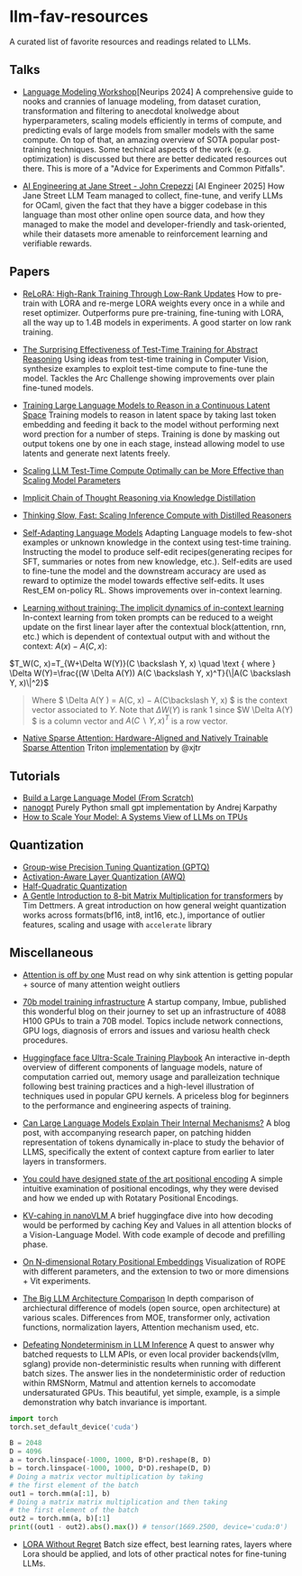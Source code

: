 # llm-fav-resources

A curated list of favorite resources and readings related to LLMs.

## Talks

- [Language Modeling Workshop](https://docs.google.com/presentation/d/179dpzWSQ9G7EAUlvaJdeE0av9PLuk9Rl33nfhHSJ4xI/edit#slide=id.g30a4c7e9678_0_0)[Neurips 2024]
  A comprehensive guide to nooks and crannies of lanuage modeling, from dataset curation, transformation and filtering to anecdotal knolwedge about hyperparameters, scaling models efficiently in terms of compute, and predicting evals of large models from smaller models with the same compute. On top of that, an amazing overview of SOTA popular post-training techniques. Some technical aspects of the work (e.g. optimization) is discussed but there are better dedicated resources out there. This is more of a "Advice for Experiments and Common Pitfalls".

- [AI Engineering at Jane Street - John Crepezzi](https://www.youtube.com/watch?v=0ML7ZLMdcl4&pp=ygUXYWkgZW5naW5lZXIgamFuZSBzdHJlZXQ%3D) [AI Engineer 2025]
  How Jane Street LLM Team managed to collect, fine-tune, and verify LLMs for OCaml, given the fact that they have a bigger codebase in this language than most other online open source data, and how they managed to make the model and developer-friendly and task-oriented, while their datasets more amenable to reinforcement learning and verifiable rewards.

## Papers

- [ReLoRA: High-Rank Training Through
  Low-Rank Updates](https://arxiv.org/pdf/2307.05695) How to pre-train with LORA and re-merge LORA weights every once in a while and reset optimizer. Outperforms pure pre-training, fine-tuning with LORA, all the way up to 1.4B models in experiments. A good starter on low rank training.
- [The Surprising Effectiveness of
  Test-Time Training for Abstract Reasoning](https://ekinakyurek.github.io/papers/ttt.pdf) Using ideas from test-time training in Computer Vision, synthesize examples to exploit test-time compute to fine-tune the model. Tackles the Arc Challenge showing improvements over plain fine-tuned models.
- [Training Large Language Models to Reason in a
  Continuous Latent Space](https://arxiv.org/pdf/2412.06769)
  Training models to reason in latent space by taking last token embedding and feeding it back to the model without performing next word prection for a number of steps. Training is done by masking out output tokens one by one in each stage, instead allowing model to use latents and generate next latents freely.
- [Scaling LLM Test-Time Compute Optimally can be More Effective than Scaling Model Parameters
  ](https://arxiv.org/abs/2408.03314)

- [Implicit Chain of Thought Reasoning via Knowledge Distillation](https://arxiv.org/abs/2311.01460)

- [Thinking Slow, Fast:
  Scaling Inference Compute with Distilled Reasoners](https://arxiv.org/pdf/2502.20339)

- [Self-Adapting Language Models](https://arxiv.org/pdf/2506.10943)
  Adapting Language models to few-shot examples or unknown knowledge in the context using test-time training. Instructing the model to produce self-edit recipes(generating recipes for SFT, summaries or notes from new knowledge, etc.). Self-edits are used to fine-tune the model and the downstream accuracy are used as reward to optimize the model towards effective self-edits. It uses Rest_EM on-policy RL. Shows improvements over in-context learning.

- [Learning without training: The implicit dynamics of in-context learning](https://arxiv.org/pdf/2507.16003)
  In-context learning from token prompts can be reduced to a weight update on the first linear layer after the contextual block(attention, rnn, etc.) which is dependent of contextual output with and without the context: $A(x) - A(C,x)$:

$T_W(C, x)=T_{W+\Delta W(Y)}(C \backslash Y, x) \quad \text { where } \Delta W(Y)=\frac{(W \Delta A(Y)) A(C \backslash Y, x)^T}{\|A(C \backslash Y, x)\|^2}$

> Where $ \Delta A(Y ) = A(C, x) − A(C\backslash Y, x) $ is the context vector associated to $Y$. Note that $\Delta W(Y)$ is rank 1 since $W \Delta A(Y) $ is a column vector and $A(C\backslash Y,x)^T$ is a row vector.

- [Native Sparse Attention: Hardware-Aligned and Natively Trainable Sparse Attention](https://arxiv.org/abs/2502.11089)
  Triton [implementation](https://github.com/Noumena-Network/NSA-Test) by @xjtr

## Tutorials

- [Build a Large Language Model (From Scratch)](https://github.com/rasbt/LLMs-from-scratch)
- [nanogpt](https://github.com/karpathy/nanoGPT) Purely Python small gpt implementation by Andrej Karpathy
- [How to Scale Your Model: A Systems View of LLMs on TPUs](https://jax-ml.github.io/scaling-book/)

## Quantization

- [Group-wise Precision Tuning Quantization (GPTQ)](https://arxiv.org/abs/2210.17323)
- [Activation-Aware Layer Quantization (AWQ) ](https://arxiv.org/abs/2306.00978)
- [Half-Quadratic Quantization](https://mobiusml.github.io/hqq_blog/)
- [A Gentle Introduction to 8-bit Matrix Multiplication for transformers](https://huggingface.co/blog/hf-bitsandbytes-integration) by Tim Dettmers. A great introduction on how general weight quantization works across formats(bf16, int8, int16, etc.), importance of outlier features, scaling and usage with `accelerate` library

## Miscellaneous

- [Attention is off by one](https://www.evanmiller.org/attention-is-off-by-one.html)
  Must read on why sink attention is getting popular + source of many attention weight outliers

- [70b model training infrastructure](https://imbue.com/research/70b-infrastructure/) A startup company, Imbue, published this wonderful blog on their journey to set up an infrastructure of 4088 H100 GPUs to train a 70B model. Topics include network connections, GPU logs, diagnosis of errors and issues and variosu health check procedures.
- [Huggingface face Ultra-Scale Training Playbook](https://huggingface.co/spaces/nanotron/ultrascale-playbook) An interactive in-depth overview of different components of language models, nature of computation carried out, memory usage and paralleization technique following best training practices and a high-level illustration of techniques used in popular GPU kernels. A priceless blog for beginners to the performance and engineering aspects of training.
- [Can Large Language Models Explain Their Internal Mechanisms?](https://pair.withgoogle.com/explorables/patchscopes/) A blog post, with accompanying research paper, on patching hidden representation of tokens dynamically in-place to study the behavior of LLMS, specifically the extent of context capture from earlier to later layers in transformers.

- [You could have designed state of the art positional encoding](https://huggingface.co/blog/designing-positional-encoding) A simple intuitive examination of positional encodings, why they were devised and how we ended up with Rotatary Positional Encodings.

- [KV-cahing in nanoVLM ](https://huggingface.co/blog/kv-cache) A brief huggingface dive into how decoding would be performed by caching Key and Values in all attention blocks of a Vision-Language Model. With code example of decode and prefilling phase.

- [On N-dimensional Rotary Positional Embeddings](https://jerryxio.ng/posts/nd-rope/) Visualization of ROPE with different parameters, and the extension to two or more dimensions + Vit experiments.

- [The Big LLM Architecture Comparison](https://magazine.sebastianraschka.com/p/the-big-llm-architecture-comparison)
  In depth comparison of archiectural difference of models (open source, open architecture) at various scales. Differences from MOE, transformer only, activation functions, normalization layers, Attention mechanism used, etc.

- [Defeating Nondeterminism in LLM Inference](https://thinkingmachines.ai/blog/defeating-nondeterminism-in-llm-inference/) A quest to answer why batched requests to LLM APIs, or even local provider backends(vllm, sglang) provide non-deterministic results when running with different batch sizes. The answer lies in the nondeterministic order of reduction within RMSNorm, Matmul and attention kernels to accomodate undersaturated GPUs. This beautiful, yet simple, example, is a simple demonstration why batch invariance is important.

```python
import torch
torch.set_default_device('cuda')

B = 2048
D = 4096
a = torch.linspace(-1000, 1000, B*D).reshape(B, D)
b = torch.linspace(-1000, 1000, D*D).reshape(D, D)
# Doing a matrix vector multiplication by taking
# the first element of the batch
out1 = torch.mm(a[:1], b)
# Doing a matrix matrix multiplication and then taking
# the first element of the batch
out2 = torch.mm(a, b)[:1]
print((out1 - out2).abs().max()) # tensor(1669.2500, device='cuda:0')
```

- [LORA Without Regret](https://thinkingmachines.ai/blog/lora/) Batch size effect, best learning rates, layers where Lora should be applied, and lots of other practical notes for fine-tuning LLMs.
